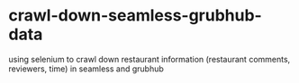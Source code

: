# crawl-down-seamless-grubhub-data
using selenium to crawl down restaurant information (restaurant comments, reviewers, time) in seamless and grubhub

